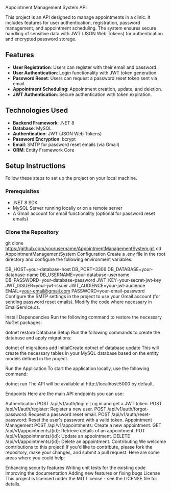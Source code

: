 Appointment Management System API

This project is an API designed to manage appointments in a clinic. It includes features for user authentication, registration, password management, and appointment scheduling. The system ensures secure handling of sensitive data with JWT (JSON Web Tokens) for authentication and encrypted password storage.

## Features

- **User Registration**: Users can register with their email and password.
- **User Authentication**: Login functionality with JWT token generation.
- **Password Reset**: Users can request a password reset token sent via email.
- **Appointment Scheduling**: Appointment creation, update, and deletion.
- **JWT Authentication**: Secure authentication with token expiration.

## Technologies Used

- **Backend Framework**: .NET 8
- **Database**: MySQL
- **Authentication**: JWT (JSON Web Tokens)
- **Password Encryption**: bcrypt
- **Email**: SMTP for password reset emails (via Gmail)
- **ORM**: Entity Framework Core

## Setup Instructions

Follow these steps to set up the project on your local machine.

### Prerequisites

- .NET 8 SDK
- MySQL Server running locally or on a remote server
- A Gmail account for email functionality (optional for password reset emails)

### Clone the Repository

git clone https://github.com/yourusername/AppointmentManagementSystem.git
cd AppointmentManagementSystem
Configuration
Create a .env file in the root directory and configure the following environment variables:

DB_HOST=your-database-host
DB_PORT=3306
DB_DATABASE=your-database-name
DB_USERNAME=your-database-username
DB_PASSWORD=your-database-password
JWT_KEY=your-secret-jwt-key
JWT_ISSUER=your-jwt-issuer
JWT_AUDIENCE=your-jwt-audience
EMAIL=your-email@gmail.com
PASSWORD=your-email-password
Configure the SMTP settings in the project to use your Gmail account (for sending password reset emails). Modify the code where necessary in EmailService.cs.

Install Dependencies
Run the following command to restore the necessary NuGet packages:

dotnet restore
Database Setup
Run the following commands to create the database and apply migrations:

dotnet ef migrations add InitialCreate
dotnet ef database update
This will create the necessary tables in your MySQL database based on the entity models defined in the project.

Run the Application
To start the application locally, use the following command:

dotnet run
The API will be available at http://localhost:5000 by default.

Endpoints
Here are the main API endpoints you can use:

Authentication
POST /api/v1/auth/login: Log in and get a JWT token.
POST /api/v1/auth/register: Register a new user.
POST /api/v1/auth/forgot-password: Request a password reset email.
POST /api/v1/auth/reset-password: Reset the user's password with a valid token.
Appointment Management
POST /api/v1/appointments: Create a new appointment.
GET /api/v1/appointments/{id}: Retrieve details of an appointment.
PUT /api/v1/appointments/{id}: Update an appointment.
DELETE /api/v1/appointments/{id}: Delete an appointment.
Contributing
We welcome contributions to this project! If you'd like to contribute, please fork the repository, make your changes, and submit a pull request. Here are some areas where you could help:

Enhancing security features
Writing unit tests for the existing code
Improving the documentation
Adding new features or fixing bugs
License
This project is licensed under the MIT License - see the LICENSE file for details.
